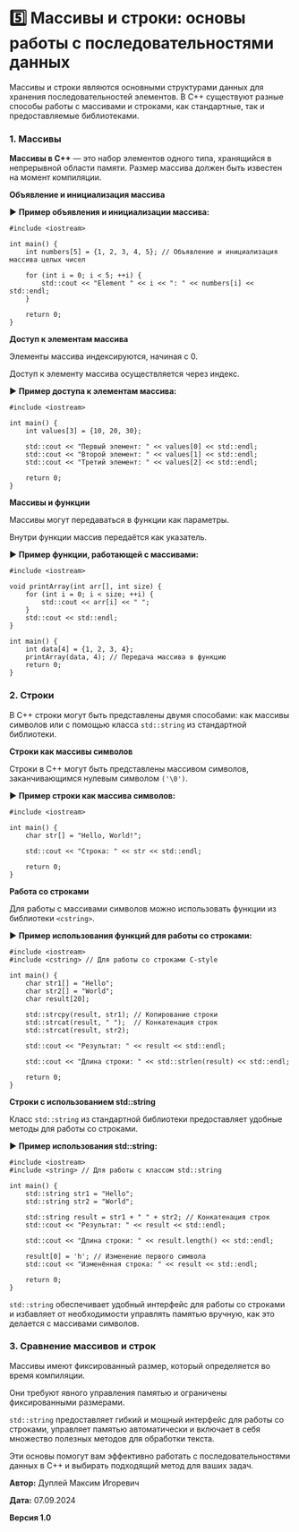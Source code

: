 # 5️⃣ Массивы и строки: основы работы с последовательностями данных

Массивы и строки являются основными структурами данных для хранения последовательностей элементов. В C++ существуют разные способы работы с массивами и строками, как стандартные, так и предоставляемые библиотеками.

### 1. Массивы
**Массивы в C++** — это набор элементов одного типа, хранящийся в непрерывной области памяти. Размер массива должен быть известен на момент компиляции.

**Объявление и инициализация массива**

▶️ **Пример объявления и инициализации массива:**

```
#include <iostream>

int main() {
    int numbers[5] = {1, 2, 3, 4, 5}; // Объявление и инициализация массива целых чисел

    for (int i = 0; i < 5; ++i) {
        std::cout << "Element " << i << ": " << numbers[i] << std::endl;
    }

    return 0;
}
```

**Доступ к элементам массива**

Элементы массива индексируются, начиная с 0.

Доступ к элементу массива осуществляется через индекс.

▶️ **Пример доступа к элементам массива:**

```
#include <iostream>

int main() {
    int values[3] = {10, 20, 30};

    std::cout << "Первый элемент: " << values[0] << std::endl;
    std::cout << "Второй элемент: " << values[1] << std::endl;
    std::cout << "Третий элемент: " << values[2] << std::endl;

    return 0;
}
```

**Массивы и функции**

Массивы могут передаваться в функции как параметры.

Внутри функции массив передаётся как указатель.

▶️ **Пример функции, работающей с массивами:**

```
#include <iostream>

void printArray(int arr[], int size) {
    for (int i = 0; i < size; ++i) {
        std::cout << arr[i] << " ";
    }
    std::cout << std::endl;
}

int main() {
    int data[4] = {1, 2, 3, 4};
    printArray(data, 4); // Передача массива в функцию
    return 0;
}
```

### 2. Строки

В C++ строки могут быть представлены двумя способами: как массивы символов или с помощью класса `std::string` из стандартной библиотеки.

**Строки как массивы символов**

Строки в C++ могут быть представлены массивом символов, заканчивающимся нулевым символом `('\0')`.

▶️ **Пример строки как массива символов:**

```
#include <iostream>

int main() {
    char str[] = "Hello, World!";

    std::cout << "Строка: " << str << std::endl;

    return 0;
}
```

**Работа со строками**

Для работы с массивами символов можно использовать функции из библиотеки `<cstring>`.

▶️ **Пример использования функций для работы со строками:**

```
#include <iostream>
#include <cstring> // Для работы со строками C-style

int main() {
    char str1[] = "Hello";
    char str2[] = "World";
    char result[20];

    std::strcpy(result, str1); // Копирование строки
    std::strcat(result, " ");  // Конкатенация строк
    std::strcat(result, str2);

    std::cout << "Результат: " << result << std::endl;

    std::cout << "Длина строки: " << std::strlen(result) << std::endl;

    return 0;
}
```

**Строки с использованием std::string**

Класс `std::string` из стандартной библиотеки предоставляет удобные методы для работы со строками.

▶️ **Пример использования std::string:**

```
#include <iostream>
#include <string> // Для работы с классом std::string

int main() {
    std::string str1 = "Hello";
    std::string str2 = "World";

    std::string result = str1 + " " + str2; // Конкатенация строк
    std::cout << "Результат: " << result << std::endl;

    std::cout << "Длина строки: " << result.length() << std::endl;

    result[0] = 'h'; // Изменение первого символа
    std::cout << "Изменённая строка: " << result << std::endl;

    return 0;
}
```

`std::string` обеспечивает удобный интерфейс для работы со строками и избавляет от необходимости управлять памятью вручную, как это делается с массивами символов.

### 3. Сравнение массивов и строк

Массивы имеют фиксированный размер, который определяется во время компиляции.

Они требуют явного управления памятью и ограничены фиксированными размерами.

`std::string` предоставляет гибкий и мощный интерфейс для работы со строками, управляет памятью автоматически и включает в себя множество полезных методов для обработки текста.

Эти основы помогут вам эффективно работать с последовательностями данных в C++ и выбирать подходящий метод для ваших задач.



**Автор:** Дуплей Максим Игоревич

**Дата:** 07.09.2024

**Версия 1.0**